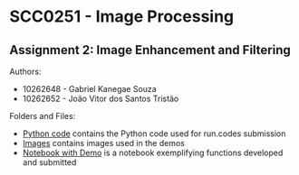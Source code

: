 # SCC0251 - Image Processing

## Assignment 2: Image Enhancement and Filtering

Authors:
* 10262648 - Gabriel Kanegae Souza
* 10262652 - João Vitor dos Santos Tristão

Folders and Files:
* [Python code](submission/dip02_submission.py) contains the Python code used for run.codes submission
* [Images](images/) contains images used in the demos
* [Notebook with Demo](dip02_notebook.ipynb) is a notebook exemplifying functions developed and submitted